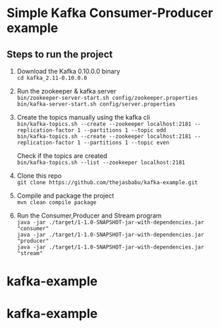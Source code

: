 # Simple Kafka Consumer-Producer example

## Steps to run the project

1. Download the Kafka 0.10.0.0 binary  
	`cd kafka_2.11-0.10.0.0`

2. Run the zookeeper & kafka server  
	`bin/zookeeper-server-start.sh config/zookeeper.properties`  
	`bin/kafka-server-start.sh config/server.properties`  

3. Create the topics manually using the kafka cli  
	`bin/kafka-topics.sh --create --zookeeper localhost:2181 --replication-factor 1 --partitions 1 --topic odd`  
	`bin/kafka-topics.sh --create --zookeeper localhost:2181 --replication-factor 1 --partitions 1 --topic even`  

	Check if the topics are created  
	`bin/kafka-topics.sh --list --zookeeper localhost:2181`

4. Clone this repo  
	`git clone https://github.com/thejasbabu/kafka-example.git`

5. Compile and package the project  
	`mvn clean compile package`

6. Run the Consumer,Producer and Stream program  
	`java -jar ./target/1-1.0-SNAPSHOT-jar-with-dependencies.jar "consumer"`  
	`java -jar ./target/1-1.0-SNAPSHOT-jar-with-dependencies.jar "producer"`  
	`java -jar ./target/1-1.0-SNAPSHOT-jar-with-dependencies.jar "stream"`

 
# kafka-example
# kafka-example

